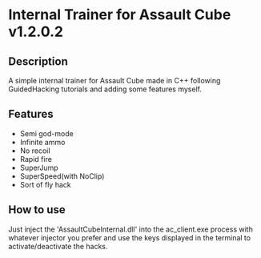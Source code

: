 # Internal Trainer for Assault Cube v1.2.0.2

## Description

A simple internal trainer for Assault Cube made in C++ following GuidedHacking tutorials and adding some features myself.

## Features

- Semi god-mode
- Infinite ammo
- No recoil
- Rapid fire
- SuperJump
- SuperSpeed(with NoClip)
- Sort of fly hack

## How to use

Just inject the 'AssaultCubeInternal.dll' into the ac_client.exe process with whatever injector you prefer and use the keys displayed in the terminal to activate/deactivate the hacks.
